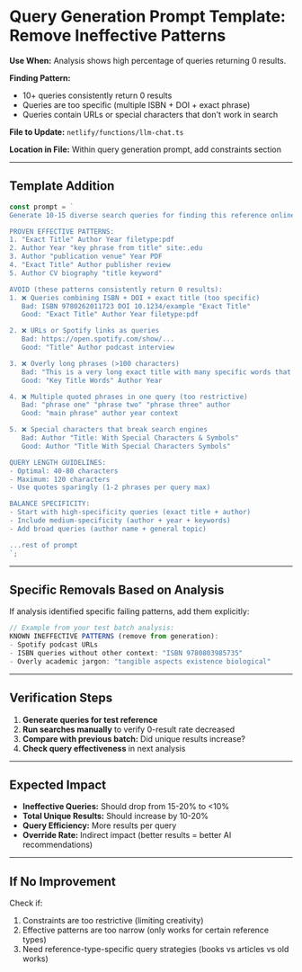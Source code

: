 # Query Generation Prompt Template: Remove Ineffective Patterns

**Use When:** Analysis shows high percentage of queries returning 0 results.

**Finding Pattern:**
- 10+ queries consistently return 0 results
- Queries are too specific (multiple ISBN + DOI + exact phrase)
- Queries contain URLs or special characters that don't work in search

**File to Update:** `netlify/functions/llm-chat.ts`

**Location in File:** Within query generation prompt, add constraints section

---

## Template Addition

```typescript
const prompt = `
Generate 10-15 diverse search queries for finding this reference online.

PROVEN EFFECTIVE PATTERNS:
1. "Exact Title" Author Year filetype:pdf
2. Author Year "key phrase from title" site:.edu
3. Author "publication venue" Year PDF
4. "Exact Title" Author publisher review
5. Author CV biography "title keyword"

AVOID (these patterns consistently return 0 results):
1. ❌ Queries combining ISBN + DOI + exact title (too specific)
   Bad: ISBN 9780262011723 DOI 10.1234/example "Exact Title"
   Good: "Exact Title" Author Year filetype:pdf

2. ❌ URLs or Spotify links as queries
   Bad: https://open.spotify.com/show/...
   Good: "Title" Author podcast interview

3. ❌ Overly long phrases (>100 characters)
   Bad: "This is a very long exact title with many specific words that probably won't match"
   Good: "Key Title Words" Author Year

4. ❌ Multiple quoted phrases in one query (too restrictive)
   Bad: "phrase one" "phrase two" "phrase three" author
   Good: "main phrase" author year context

5. ❌ Special characters that break search engines
   Bad: Author "Title: With Special Characters & Symbols"
   Good: Author "Title With Special Characters Symbols"

QUERY LENGTH GUIDELINES:
- Optimal: 40-80 characters
- Maximum: 120 characters
- Use quotes sparingly (1-2 phrases per query max)

BALANCE SPECIFICITY:
- Start with high-specificity queries (exact title + author)
- Include medium-specificity (author + year + keywords)
- Add broad queries (author name + general topic)

...rest of prompt
`;
```

---

## Specific Removals Based on Analysis

If analysis identified specific failing patterns, add them explicitly:

```typescript
// Example from your test batch analysis:
KNOWN INEFFECTIVE PATTERNS (remove from generation):
- Spotify podcast URLs
- ISBN queries without other context: "ISBN 9780803985735"
- Overly academic jargon: "tangible aspects existence biological"
```

---

## Verification Steps

1. **Generate queries for test reference**
2. **Run searches manually** to verify 0-result rate decreased
3. **Compare with previous batch:** Did unique results increase?
4. **Check query effectiveness** in next analysis

---

## Expected Impact

- **Ineffective Queries:** Should drop from 15-20% to <10%
- **Total Unique Results:** Should increase by 10-20%
- **Query Efficiency:** More results per query
- **Override Rate:** Indirect impact (better results = better AI recommendations)

---

## If No Improvement

Check if:
1. Constraints are too restrictive (limiting creativity)
2. Effective patterns are too narrow (only works for certain reference types)
3. Need reference-type-specific query strategies (books vs articles vs old works)
